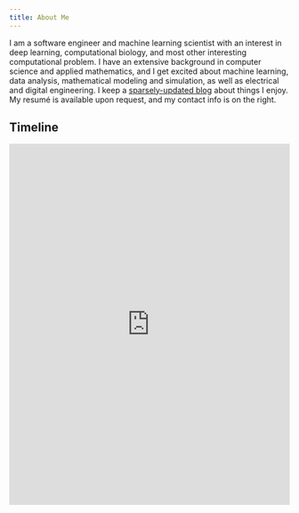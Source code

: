 ```yaml
---
title: About Me
---
```


I am a software engineer and machine learning scientist with an interest in deep learning, computational biology, and most other interesting computational problem.
I have an extensive background in computer science and applied mathematics,
and I get excited about machine learning, data analysis, mathematical
modeling and simulation, as well as electrical and digital engineering. I keep
a [sparsely-updated blog](http://andrew.gibiansky.com) about things I enjoy. My
resumé is available upon request, and my contact info is on the right.

Timeline
--------

<iframe src='https://cdn.knightlab.com/libs/timeline3/latest/embed/index.html?source=1XbS-Y5C9v5vZX1mHoPXJMqsgp2eql7rITJOx8BQ_PFc%26font=Default%26lang=en%26start_at_end=true%26initial_zoom=2%26height=650' width='100%' height='650' frameborder='0'></iframe>

